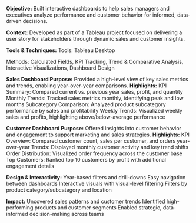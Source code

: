 **Objective:**
Built interactive dashboards to help sales managers and executives analyze performance and customer behavior for informed, data-driven decisions.

**Context:**
Developed as part of a Tableau project focused on delivering a user story for stakeholders through dynamic sales and customer insights.

**Tools & Techniques:**
Tools: Tableau Desktop

Methods: Calculated Fields, KPI Tracking, Trend & Comparative Analysis, Interactive Visualizations, Dashboard Design

**Sales Dashboard
Purpose:**
Provided a high-level view of key sales metrics and trends, enabling year-over-year comparisons.
**Highlights:**
KPI Summary: Compared current vs. previous year sales, profit, and quantity
Monthly Trends: Tracked sales metrics monthly, identifying peak and low months
Subcategory Comparison: Analyzed product subcategory performance by sales and profitability
Weekly Trends: Visualized weekly sales and profits, highlighting above/below-average performance

****Customer Dashboard**
Purpose:**
Offered insights into customer behavior and engagement to support marketing and sales strategies.
**Highlights:**
KPI Overview: Compared customer count, sales per customer, and orders year-over-year
Trends: Displayed monthly customer activity and key trend shifts
Order Distribution: Visualized order frequency across the customer base
Top Customers: Ranked top 10 customers by profit with additional engagement details

**Design & Interactivity:**
Year-based filters and drill-downs
Easy navigation between dashboards
Interactive visuals with visual-level filtering
Filters by product category/subcategory and location

**Impact:**
Uncovered sales patterns and customer trends
Identified high-performing products and customer segments
Enabled strategic, data-informed decision-making across teams
